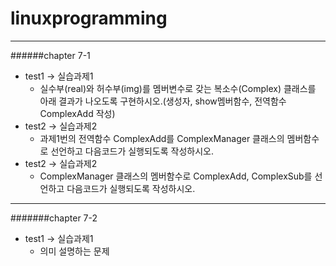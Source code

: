 # linuxprogramming
---
######chapter 7-1
* test1 -> 실습과제1
  * 실수부(real)와 허수부(img)를 멤버변수로 갖는 복소수(Complex) 클래스를 아래 결과가 나오도록 구현하시오.(생성자, show멤버함수, 전역함수 ComplexAdd 작성)
* test2 -> 실습과제2
  * 과제1번의 전역함수 ComplexAdd를 ComplexManager 클래스의 멤버함수로 선언하고 다음코드가 실행되도록 작성하시오.
* test2 -> 실습과제2
  * ComplexManager 클래스의 멤버함수로 ComplexAdd, ComplexSub를 선언하고 다음코드가 실행되도록 작성하시오.

---

#######chapter 7-2
* test1 -> 실습과제1
  * 의미 설명하는 문제
